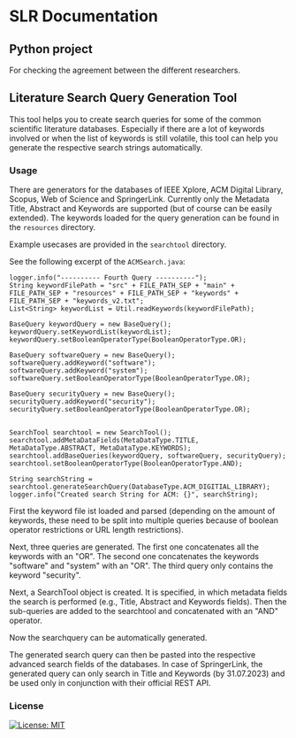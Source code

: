 # SLR Documentation

## Python project
For checking the agreement between the different researchers.

## Literature Search Query Generation Tool

This tool helps you to create search queries for some of the common scientific literature databases.
Especially if there are a lot of keywords involved or when the list of keywords is still volatile,  this tool can help you generate the respective search strings automatically.

### Usage

There are generators for the databases of IEEE Xplore, ACM Digital Library, Scopus, Web of Science and SpringerLink.
Currently only the Metadata Title, Abstract and Keywords are supported (but of course can be easily extended).
The keywords loaded for the query generation can be found in the `resources` directory.

Example usecases are provided in the `searchtool` directory.

See the following excerpt of the `ACMSearch.java`:
```
logger.info("---------- Fourth Query ----------");
String keywordFilePath = "src" + FILE_PATH_SEP + "main" + FILE_PATH_SEP + "resources" + FILE_PATH_SEP + "keywords" + FILE_PATH_SEP + "keywords_v2.txt";
List<String> keywordList = Util.readKeywords(keywordFilePath);

BaseQuery keywordQuery = new BaseQuery();
keywordQuery.setKeywordList(keywordList);
keywordQuery.setBooleanOperatorType(BooleanOperatorType.OR);

BaseQuery softwareQuery = new BaseQuery();
softwareQuery.addKeyword("software");
softwareQuery.addKeyword("system");
softwareQuery.setBooleanOperatorType(BooleanOperatorType.OR);

BaseQuery securityQuery = new BaseQuery();
securityQuery.addKeyword("security");
securityQuery.setBooleanOperatorType(BooleanOperatorType.OR);


SearchTool searchtool = new SearchTool();
searchtool.addMetaDataFields(MetaDataType.TITLE, MetaDataType.ABSTRACT, MetaDataType.KEYWORDS);
searchtool.addBaseQueries(keywordQuery, softwareQuery, securityQuery);
searchtool.setBooleanOperatorType(BooleanOperatorType.AND);

String searchString = searchtool.generateSearchQuery(DatabaseType.ACM_DIGITIAL_LIBRARY);
logger.info("Created search String for ACM: {}", searchString);
```

First the keyword file ist loaded and parsed (depending on the amount of keywords, these need to be split into multiple queries because of boolean operator restrictions or URL length restrictions).

Next, three queries are generated.
The first one concatenates all the keywords with an "OR".
The second one concatenates the keywords "software" and "system" with an "OR".
The third query only contains the keyword "security".

Next, a SearchTool object is created.
It is specified, in which metadata fields the search is performed (e.g., Title, Abstract and Keywords fields).
Then the sub-queries are added to the searchtool and concatenated with an "AND" operator.

Now the searchquery can be automatically generated.

The generated search query can then be pasted into the respective advanced search fields of the databases.
In case of SpringerLink, the generated query can only search in Title and Keywords (by 31.07.2023) and be used only in conjunction with their official REST API.

### License

[![License: MIT](https://img.shields.io/badge/License-MIT-yellow.svg)](https://opensource.org/licenses/MIT)
